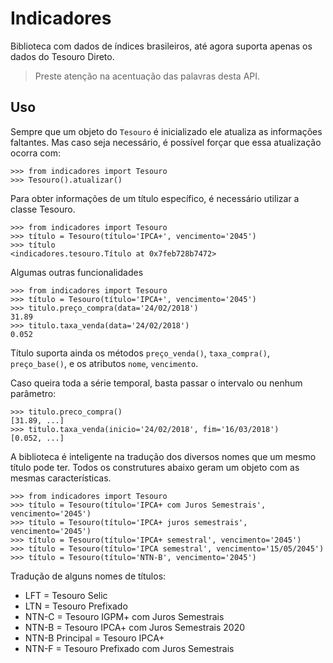 Indicadores
=============

Biblioteca com dados de índices brasileiros, até agora suporta apenas os dados do Tesouro Direto.

> Preste atenção na acentuação das palavras desta API.

Uso
----

Sempre que um objeto do `Tesouro` é inicializado ele atualiza as informações
faltantes. Mas caso seja necessário, é possível forçar que essa atualização
ocorra com:

```
>>> from indicadores import Tesouro
>>> Tesouro().atualizar()
```

Para obter informações de um título específico, é necessário utilizar a classe Tesouro.

```
>>> from indicadores import Tesouro
>>> título = Tesouro(título='IPCA+', vencimento='2045')
>>> título
<indicadores.tesouro.Título at 0x7feb728b7472>
```

Algumas outras funcionalidades

```
>>> from indicadores import Tesouro
>>> título = Tesouro(título='IPCA+', vencimento='2045')
>>> titulo.preço_compra(data='24/02/2018')
31.89
>>> titulo.taxa_venda(data='24/02/2018')
0.052
```

Título suporta ainda os métodos `preço_venda()`, `taxa_compra()`,
`preço_base()`, e os atributos `nome`, `vencimento`.

Caso queira toda a série temporal, basta passar o intervalo ou nenhum parâmetro:

```
>>> titulo.preco_compra()
[31.89, ...]
>>> titulo.taxa_venda(inicio='24/02/2018', fim='16/03/2018')
[0.052, ...]
```

A biblioteca é inteligente na tradução dos diversos nomes que um mesmo título
pode ter. Todos os construtures abaixo geram um objeto com as mesmas
características.

```
>>> from indicadores import Tesouro
>>> título = Tesouro(título='IPCA+ com Juros Semestrais', vencimento='2045')
>>> título = Tesouro(título='IPCA+ juros semestrais', vencimento='2045')
>>> título = Tesouro(título='IPCA+ semestral', vencimento='2045')
>>> título = Tesouro(título='IPCA semestral', vencimento='15/05/2045')
>>> título = Tesouro(título='NTN-B', vencimento='2045')
```

Tradução de alguns nomes de títulos:
- LFT = Tesouro Selic
- LTN = Tesouro Prefixado
- NTN-C = Tesouro IGPM+ com Juros Semestrais
- NTN-B = Tesouro IPCA+ com Juros Semestrais 2020
- NTN-B Principal = Tesouro IPCA+
- NTN-F = Tesouro Prefixado com Juros Semestrais
